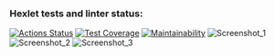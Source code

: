 ### Hexlet tests and linter status:
[![Actions Status](https://github.com/stdn1/java-project-61/actions/workflows/hexlet-check.yml/badge.svg)](https://github.com/stdn1/java-project-61/actions)
[![Test Coverage](https://api.codeclimate.com/v1/badges/d596c94463d2a509e5ff/test_coverage)](https://codeclimate.com/github/stdn1/java-project-61/test_coverage)
[![Maintainability](https://api.codeclimate.com/v1/badges/d596c94463d2a509e5ff/maintainability)](https://codeclimate.com/github/stdn1/java-project-61/maintainability)
![Screenshot_1](https://github.com/user-attachments/assets/9a195973-592b-43ca-b1f5-20ddaf1c32eb)
![Screenshot_2](https://github.com/user-attachments/assets/fa4ab7be-9531-42c4-a611-4164c9e8b916)
![Screenshot_3](https://github.com/user-attachments/assets/5385c84c-dc87-4ebe-a8d6-5e88a5d0d971)
